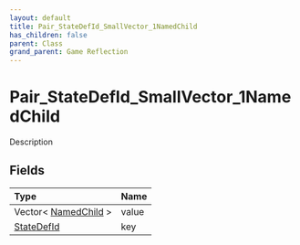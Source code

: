 ```yaml
---
layout: default
title: Pair_StateDefId_SmallVector_1NamedChild
has_children: false
parent: Class
grand_parent: Game Reflection
---
```

# Pair_StateDefId_SmallVector_1NamedChild
Description 

## Fields

| Type | Name |
|:----------|:--------------|
| Vector< [NamedChild](/riftbreaker-wiki/docs/game-reflection/classes/named_child/) > | value |
| [StateDefId](/riftbreaker-wiki/docs/game-reflection/classes/state_def_id/) | key |

